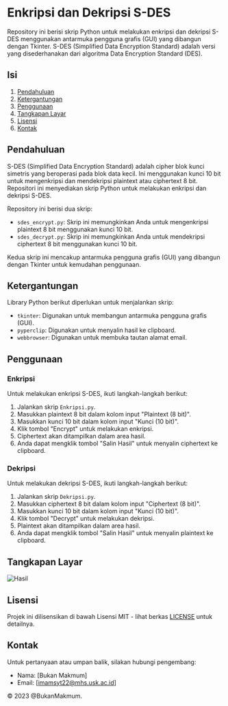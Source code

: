 # Enkripsi dan Dekripsi S-DES

Repository ini berisi skrip Python untuk melakukan enkripsi dan dekripsi S-DES menggunakan antarmuka pengguna grafis (GUI) yang dibangun dengan Tkinter. S-DES (Simplified Data Encryption Standard) adalah versi yang disederhanakan dari algoritma Data Encryption Standard (DES).

## Isi

1. [Pendahuluan](#pendahuluan)
2. [Ketergantungan](#ketergantungan)
3. [Penggunaan](#penggunaan)
4. [Tangkapan Layar](#tangkapan-layar)
5. [Lisensi](#lisensi)
6. [Kontak](#kontak)

## Pendahuluan

S-DES (Simplified Data Encryption Standard) adalah cipher blok kunci simetris yang beroperasi pada blok data kecil. Ini menggunakan kunci 10 bit untuk mengenkripsi dan mendekripsi plaintext atau ciphertext 8 bit. Repositori ini menyediakan skrip Python untuk melakukan enkripsi dan dekripsi S-DES.

Repository ini berisi dua skrip:
- `sdes_encrypt.py`: Skrip ini memungkinkan Anda untuk mengenkripsi plaintext 8 bit menggunakan kunci 10 bit.
- `sdes_decrypt.py`: Skrip ini memungkinkan Anda untuk mendekripsi ciphertext 8 bit menggunakan kunci 10 bit.

Kedua skrip ini mencakup antarmuka pengguna grafis (GUI) yang dibangun dengan Tkinter untuk kemudahan penggunaan.

## Ketergantungan

Library Python berikut diperlukan untuk menjalankan skrip:
- `tkinter`: Digunakan untuk membangun antarmuka pengguna grafis (GUI).
- `pyperclip`: Digunakan untuk menyalin hasil ke clipboard.
- `webbrowser`: Digunakan untuk membuka tautan alamat email.

## Penggunaan

### Enkripsi

Untuk melakukan enkripsi S-DES, ikuti langkah-langkah berikut:

1. Jalankan skrip `Enkripsi.py`.
2. Masukkan plaintext 8 bit dalam kolom input "Plaintext (8 bit)".
3. Masukkan kunci 10 bit dalam kolom input "Kunci (10 bit)".
4. Klik tombol "Encrypt" untuk melakukan enkripsi.
5. Ciphertext akan ditampilkan dalam area hasil.
6. Anda dapat mengklik tombol "Salin Hasil" untuk menyalin ciphertext ke clipboard.

### Dekripsi

Untuk melakukan dekripsi S-DES, ikuti langkah-langkah berikut:

1. Jalankan skrip `Dekripsi.py`.
2. Masukkan ciphertext 8 bit dalam kolom input "Ciphertext (8 bit)".
3. Masukkan kunci 10 bit dalam kolom input "Kunci (10 bit)".
4. Klik tombol "Decrypt" untuk melakukan dekripsi.
5. Plaintext akan ditampilkan dalam area hasil.
6. Anda dapat mengklik tombol "Salin Hasil" untuk menyalin plaintext ke clipboard.

## Tangkapan Layar

![Hasil](https://github.com/BukanMakmum/EnkripsiSimplifiedDES/assets/32379649/69cc98de-0b15-4232-a1f7-62452b81489d)

## Lisensi

Projek ini dilisensikan di bawah Lisensi MIT - lihat berkas [LICENSE](LICENSE) untuk detailnya.

## Kontak

Untuk pertanyaan atau umpan balik, silakan hubungi pengembang:
- Nama: [Bukan Makmum]
- Email: [imamsyt22@mhs.usk.ac.id]

© 2023 @BukanMakmum.
